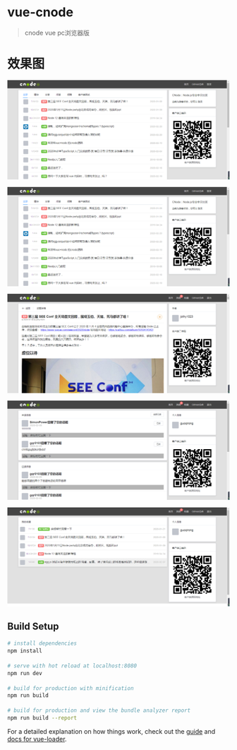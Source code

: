 # vue-cnode

> cnode vue pc浏览器版

# 效果图

![首页1](https://github.com/guoqirong/vue-cnode/blob/master/demo-screenshot/index1.png)

![首页2](https://github.com/guoqirong/vue-cnode/blob/master/demo-screenshot/index1.png)

![详情](https://github.com/guoqirong/vue-cnode/blob/master/demo-screenshot/detail.png)

![消息](https://github.com/guoqirong/vue-cnode/blob/master/demo-screenshot/message.png)

![收藏](https://github.com/guoqirong/vue-cnode/blob/master/demo-screenshot/collect.png)

## Build Setup

``` bash
# install dependencies
npm install

# serve with hot reload at localhost:8080
npm run dev

# build for production with minification
npm run build

# build for production and view the bundle analyzer report
npm run build --report
```

For a detailed explanation on how things work, check out the [guide](http://vuejs-templates.github.io/webpack/) and [docs for vue-loader](http://vuejs.github.io/vue-loader).
